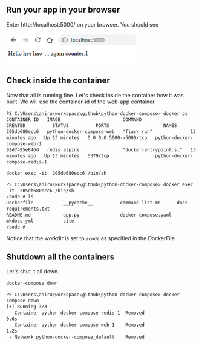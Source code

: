 ## Run your app in your browser
Enter http://localhost:5000/ on your browser. You should see 

![Screenshot](img/localhost-test.png)


## Check inside the container
Now that all is running fine. Let's check inside the container how it was built. We will use the container-id of the web-app container

```
PS C:\Users\aniru\workspace\github\python-docker-compose> docker ps             
CONTAINER ID   IMAGE                       COMMAND                  CREATED          STATUS          PORTS                    NAMES
205db680ecc6   python-docker-compose-web   "flask run"              13 minutes ago   Up 13 minutes   0.0.0.0:5000->5000/tcp   python-docker-compose-web-1    
92d7495e846d   redis:alpine                "docker-entrypoint.s…"   13 minutes ago   Up 13 minutes   6379/tcp                 python-docker-compose-redis-1 
```
```
docker exec -it  205db680ecc6 /bin/sh
```
```
PS C:\Users\aniru\workspace\github\python-docker-compose> docker exec -it  205db680ecc6 /bin/sh
/code # ls
Dockerfile           __pycache__          command-list.md      docs                 requirements.txt
README.md            app.py               docker-compose.yaml  mkdocs.yml           site
/code #
```
Notice that the workdir is set to `/code` as specified in the DockerFile

## Shutdown all the containers
Let's shut it all down.
```
docker-compose down
```

```
PS C:\Users\aniru\workspace\github\python-docker-compose> docker-compose down
[+] Running 3/3
 - Container python-docker-compose-redis-1  Removed                                                                                                     0.6s 
 - Container python-docker-compose-web-1    Removed                                                                                                     1.2s 
 - Network python-docker-compose_default    Removed          
 ```
